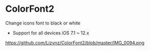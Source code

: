 # ColorFont2

Change icons font to black or white

- Support for all devices iOS 7.1 ~ 12.x

https://github.com/Lizynz/ColorFont2/blob/master/IMG_0094.png
